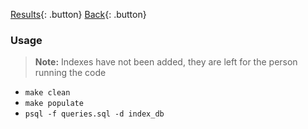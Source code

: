 
[Results](./results.md){: .button}
[Back](./index.md){: .button}

### Usage

> **Note:** Indexes have not been added, they are left for the person running the code

- `make clean`
- `make populate`
- `psql -f queries.sql -d index_db`
